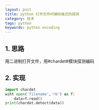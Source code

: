 ```yaml
---
layout: post
title: python 打开文件时编码格式的探测
category: 技术
tags: python
keywords: python encoding
---
```

## 1. 思路
用二进制打开文件，用#chardet#模块探测编码

## 2. 实现

```python
import chardet
wiht open('filename','rb') as f:
    data=f.read()
print(chardet.detect(data))
```

